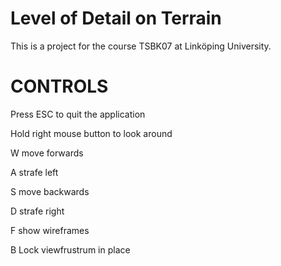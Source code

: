 # Level of Detail on Terrain

This is a project for the course TSBK07 at Linköping University. 

# CONTROLS

Press ESC to quit the application

Hold right mouse button to look around

W move forwards

A strafe left

S move backwards

D strafe right


F show wireframes

B Lock viewfrustrum in place

